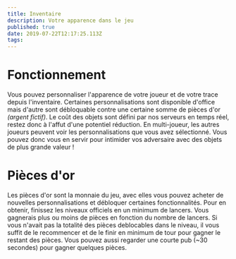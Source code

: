```yaml
---
title: Inventaire
description: Votre apparence dans le jeu
published: true
date: 2019-07-22T12:17:25.113Z
tags: 
---
```


# Fonctionnement
Vous pouvez personnaliser l'apparence de votre joueur et de votre trace depuis l'inventaire.
Certaines personnalisations sont disponible d'office mais d'autre sont débloquable contre une certaine somme de pièces d'or *(argent fictif)*.
Le coût des objets sont défini par nos serveurs en temps réel, restez donc à l'affut d'une potentiel réduction.
En multi-joueur, les autres joueurs peuvent voir les personnalisations que vous avez sélectionné. Vous pouvez donc vous en servir pour intimider vos adversaire avec des objets de plus grande valeur !

# Pièces d'or
Les pièces d'or sont la monnaie du jeu, avec elles vous pouvez acheter de nouvelles personnalisations et débloquer certaines fonctionnalités.
Pour en obtenir, finissez les niveaux officiels en un minimum de lancers. Vous gagnerais plus ou moins de pièces en fonction du nombre de lancers. Si vous n'avait pas la totalité des pièces deblocables dans le niveau, il vous suffit de le recommencer et de le finir en minimum de tour pour gagner le restant des pièces.
Vous pouvez aussi regarder une courte pub (~30 secondes) pour gagner quelques pièces.